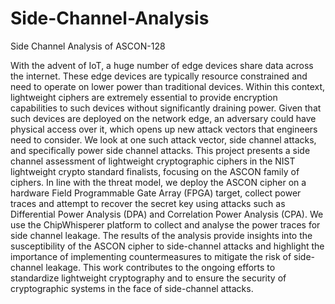 # Side-Channel-Analysis
Side Channel Analysis of ASCON-128

With the advent of IoT, a huge number of edge devices share data across
the internet. These edge devices are typically resource constrained and need to
operate on lower power than traditional devices. Within this context, lightweight
ciphers are extremely essential to provide encryption capabilities to such devices
without significantly draining power. Given that such devices are deployed on the
network edge, an adversary could have physical access over it, which opens up new
attack vectors that engineers need to consider. We look at one such attack vector, side
channel attacks, and specifically power side channel attacks. This project presents a
side channel assessment of lightweight cryptographic ciphers in the NIST lightweight
crypto standard finalists, focusing on the ASCON family of ciphers. In line with
the threat model, we deploy the ASCON cipher on a hardware Field Programmable
Gate Array (FPGA) target, collect power traces and attempt to recover the secret
key using attacks such as Differential Power Analysis (DPA) and Correlation Power
Analysis (CPA). We use the ChipWhisperer platform to collect and analyse the power
traces for side channel leakage. The results of the analysis provide insights into
the susceptibility of the ASCON cipher to side-channel attacks and highlight the
importance of implementing countermeasures to mitigate the risk of side-channel
leakage. This work contributes to the ongoing efforts to standardize lightweight
cryptography and to ensure the security of cryptographic systems in the face of
side-channel attacks.
